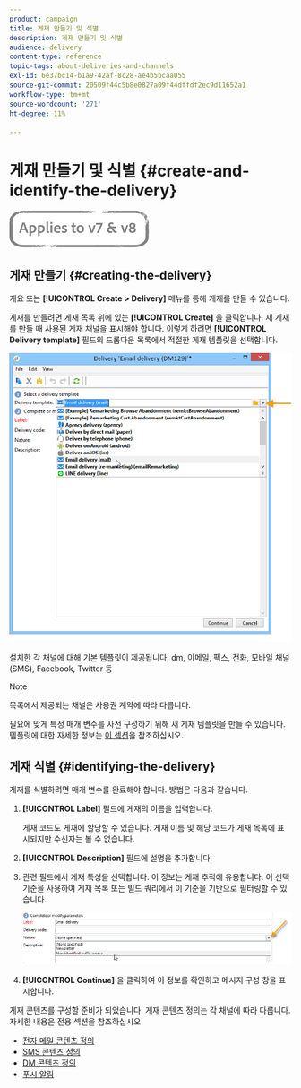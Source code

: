 ```yaml
---
product: campaign
title: 게재 만들기 및 식별
description: 게재 만들기 및 식별
audience: delivery
content-type: reference
topic-tags: about-deliveries-and-channels
exl-id: 6e37bc14-b1a9-42af-8c28-ae4b5bcaa055
source-git-commit: 20509f44c5b8e0827a09f44dffdf2ec9d11652a1
workflow-type: tm+mt
source-wordcount: '271'
ht-degree: 11%

---
```


# 게재 만들기 및 식별 {#create-and-identify-the-delivery}

![](../../assets/common.svg)

## 게재 만들기 {#creating-the-delivery}

개요 또는 **[!UICONTROL Create > Delivery]** 메뉴를 통해 게재를 만들 수 있습니다.


게재를 만들려면 게재 목록 위에 있는 **[!UICONTROL Create]** 을 클릭합니다. 새 게재를 만들 때 사용된 게재 채널을 표시해야 합니다. 이렇게 하려면 **[!UICONTROL Delivery template]** 필드의 드롭다운 목록에서 적절한 게재 템플릿을 선택합니다.

![](assets/s_ncs_user_wizard_email01_1.png)

설치한 각 채널에 대해 기본 템플릿이 제공됩니다. dm, 이메일, 팩스, 전화, 모바일 채널(SMS), Facebook, Twitter 등

>[!NOTE]
>
>목록에서 제공되는 채널은 사용권 계약에 따라 다릅니다.

필요에 맞게 특정 매개 변수를 사전 구성하기 위해 새 게재 템플릿을 만들 수 있습니다. 템플릿에 대한 자세한 정보는 [이 섹션](about-templates.md)을 참조하십시오.

## 게재 식별 {#identifying-the-delivery}

게재를 식별하려면 매개 변수를 완료해야 합니다. 방법은 다음과 같습니다.

1. **[!UICONTROL Label]** 필드에 게재의 이름을 입력합니다.

   게재 코드도 게재에 할당할 수 있습니다. 게재 이름 및 해당 코드가 게재 목록에 표시되지만 수신자는 볼 수 없습니다.

1. **[!UICONTROL Description]** 필드에 설명을 추가합니다.
1. 관련 필드에서 게재 특성을 선택합니다. 이 정보는 게재 추적에 유용합니다. 이 선택 기준을 사용하여 게재 목록 또는 빌드 쿼리에서 이 기준을 기반으로 필터링할 수 있습니다.

   ![](assets/s_ncs_user_email_del_nature.png)

1. **[!UICONTROL Continue]** 을 클릭하여 이 정보를 확인하고 메시지 구성 창을 표시합니다.

게재 콘텐츠를 구성할 준비가 되었습니다. 게재 콘텐츠 정의는 각 채널에 따라 다릅니다. 자세한 내용은 전용 섹션을 참조하십시오.

* [전자 메일 콘텐츠 정의](defining-the-email-content.md)
* [SMS 콘텐츠 정의](sms-create.md#defining-the-sms-content)
* [DM 콘텐츠 정의](defining-the-direct-mail-content.md)
* [푸시 알림](about-mobile-app-channel.md)

